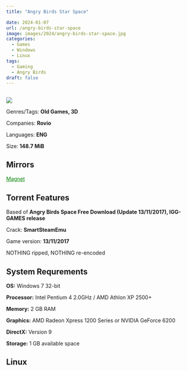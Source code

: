 ```yaml
---
title: "Angry Birds Star Space"

date: 2024-01-07
url: /angry-birds-star-space
image: images/2024/angry-birds-star-space.jpg
categories:
  - Games
  - Windows
  - Linux
tags:
  - Gaming
  - Angry Birds
draft: false
---
```

##
![](/images/2024/angry-birds-star-space.jpg)

Genres/Tags: **Old Games, 3D**

Companies: **Rovio**

Languages: **ENG**

Size: **148.7 MiB**

## Mirrors
<a href="mammagnet:?xt=urn:btih:YCHPGVRD5AOHK2JQS42PLX4D4SSZR2IJ&dn=Angry%20Birds%20Space" style="color: green;">Magnet</a>

## Torrent Features
Based of **Angry Birds Space Free Download (Update 13/11/2017), IGG-GAMES release**

Crack: **SmartSteamEmu**

Game version: **13/11/2017**

NOTHING ripped, NOTHING re-encoded

## System Requrements
**OS:** Windows 7 32-bit

**Processor:** Intel Pentium 4 2.0GHz / AMD Athlon XP 2500+

**Memory:** 2 GB RAM

**Graphics:** AMD Radeon Xpress 1200 Series or NVIDIA GeForce 6200

**DirectX:** Version 9

**Storage:** 1 GB available space


## Linux
